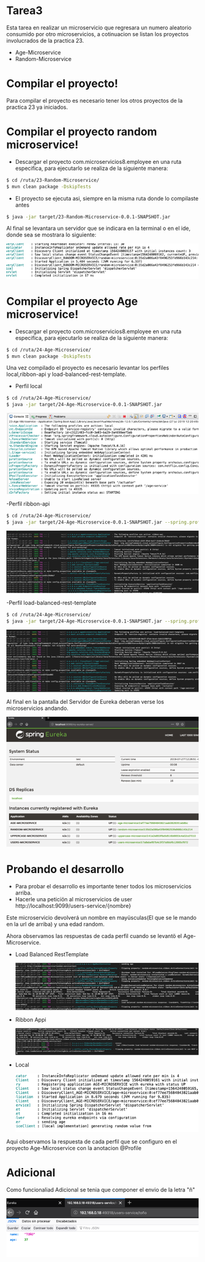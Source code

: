 # Tarea3

Esta tarea en realizar un microservicio que regresara un numero aleatorio consumido por otro microservicios, 
a cotinuacion se listan los proyectos involucrados de la practica 23.

  - Age-Microservice
  - Random-Microservice
  
  # Compilar el proyecto!
  
  Para compilar el proyecto es necesario tener los otros proyectos de la practica 23 ya iniciados.
  
 
# Compilar el proyecto random microservice!
  - Descargar el proyecto com.microservicios8.employee en una ruta especifica, para ejecutarlo se realiza de la siguiente 
  manera:
  
  ```sh
$ cd /ruta/23-Random-Microservice/
$ mvn clean package -DskipTests
```
- El proyecto se ejecuta asi, siempre en la misma ruta donde lo compilaste antes
```sh
$ java -jar target/23-Random-Microservice-0.0.1-SNAPSHOT.jar
```
Al final se levantara un servidor que se indicara en la terminal o en el ide, donde sea se mostrara lo siguiente:

![alt text](https://github.com/Erickjgarciap/Tarea3/blob/master/inicioradommicroservice.png)

# Compilar el proyecto Age microservice!

 - Descargar el proyecto com.microservicios8.employee en una ruta especifica, para ejecutarlo se realiza de la siguiente 
  manera:
  
  ```sh
$ cd /ruta/24-Age-Microservice/
$ mvn clean package -DskipTests
```

Una vez compilado el proyecto es necesario levantar los perfiles local,ribbon-api y load-balanced-rest-template.

- Perfil local

 ```sh
$ cd /ruta/24-Age-Microservice/
$ java -jar target/24-Age-Microservice-0.0.1-SNAPSHOT.jar
```
![alt text](https://github.com/Erickjgarciap/Tarea3/blob/master/Inicioagelocal.png)

-Perfil ribbon-api

 ```sh
$ cd /ruta/24-Age-Microservice/
$ java -jar target/24-Age-Microservice-0.0.1-SNAPSHOT.jar --spring.profiles.active=ribbon-api
```
![alt text](https://github.com/Erickjgarciap/Tarea3/blob/master/ageribonapi.png)

-Perfil load-balanced-rest-template
 ```sh
$ cd /ruta/24-Age-Microservice/
$ java -jar target/24-Age-Microservice-0.0.1-SNAPSHOT.jar --spring.profiles.active=load-balanced-rest-template
```
![alt text](https://github.com/Erickjgarciap/Tarea3/blob/master/agebalanced.png)

Al final en la pantalla del Servidor de Eureka deberan verse los microservicios andando.

![alt text](https://github.com/Erickjgarciap/Tarea3/blob/master/eurekapantalla.png)



# Probando el desarrollo

- Para probar el desarrollo es importante tener todos los microservicios arriba.
- Hacerle una peticiön al microservicios de user http://localhost:9099/users-service/{nombre}

Este microservicio devolverá un nombre en mayüsculas(El que se le mando en la url de arriba) y una edad random.


Ahora observamos las respuestas de cada perfil cuando se levantö el Age-Microservice.

- Load Balanced RestTemplate

  ![alt text](https://github.com/Erickjgarciap/Tarea3/blob/master/loadbalancedresponse.png)

- Ribbon Appi

  ![alt text](https://github.com/Erickjgarciap/Tarea3/blob/master/ribbonapiresponse.png)

- Local

  ![alt text](https://github.com/Erickjgarciap/Tarea3/blob/master/localrandomage.png)

Aqui observamos la respuesta de cada perfil que se configuro en el proyecto Age-Microservice con la anotacion @Profile


# Adicional 

Como funcionaliad Adicional se tenia que componer el envio de la letra "ñ"

![alt text](https://github.com/Erickjgarciap/Tarea3/blob/master/letraene.png)



